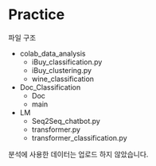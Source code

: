# Practice

파일 구조

* colab_data_analysis
  * iBuy_classification.py
  * iBuy_clustering.py
  * wine_classification
* Doc_Classification
  * Doc
  * main
* LM
  * Seq2Seq_chatbot.py
  * transformer.py
  * transformer_classification.py

분석에 사용한 데이터는 업로드 하지 않았습니다.


